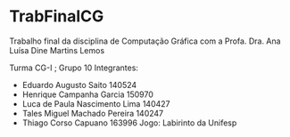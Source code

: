 # TrabFinalCG
Trabalho final da disciplina de Computação Gráfica com a Profa. Dra. Ana Luísa Dine Martins Lemos

Turma CG-I ; Grupo 10
Integrantes:
- Eduardo Augusto Saito 140524
- Henrique Campanha Garcia 150970
- Luca de Paula Nascimento Lima 140427
- Tales Miguel Machado Pereira 140247
- Thiago Corso Capuano 163996
Jogo:
Labirinto da Unifesp
